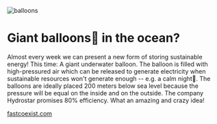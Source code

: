 ![balloons](2016-01-02-29-balloons.jpg)

# Giant balloons🎈 in the ocean?

Almost every week we can present a new form of storing sustainable energy! This time: A giant underwater balloon. The balloon is filled with high-pressured air which can be released to generate electricity when sustainable resources won't generate enough -- e.g. a calm night🌙. The balloons are ideally placed 200 meters below sea level because the pressure will be equal on the inside and on the outside. The company Hydrostar promises 80% efficiency. 
What an amazing and crazy idea!

[fastcoexist.com](http://www.fastcoexist.com/3053854/toronto-is-backing-up-its-electric-grid-with-big-air-bags-at-the-bottom-of-lake-ontario?partner=socialflow&utm_content=bufferea9bd&utm_medium=social&utm_source=twitter.com&utm_campaign=buffer#2)
